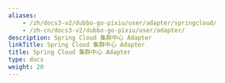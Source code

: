 ```yaml
---
aliases:
    - /zh/docs3-v2/dubbo-go-pixiu/user/adapter/springcloud/
    - /zh-cn/docs3-v2/dubbo-go-pixiu/user/adapter/
description: Spring Cloud 集群中心 Adapter
linkTitle: Spring Cloud 集群中心 Adapter
title: Spring Cloud 集群中心 Adapter
type: docs
weight: 20
---
```


